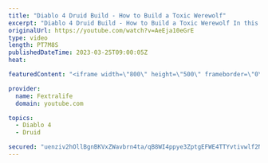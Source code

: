 ```yaml
---
title: "Diablo 4 Druid Build - How to Build a Toxic Werewolf"
excerpt: "Diablo 4 Druid Build - How to Build a Toxic Werewolf In this Diablo 4 Beta Build Guide, I'll be showing you my Werewolf Druid ..."
originalUrl: https://youtube.com/watch?v=AeEja10eGrE
type: video
length: PT7M8S
publishedDateTime: 2023-03-25T09:00:05Z
heat: 

featuredContent: "<iframe width=\"800\" height=\"500\" frameborder=\"0\" src=\"https://www.youtube.com/embed/AeEja10eGrE\" allow=\"accelerometer; autoplay; encrypted-media; gyroscope; picture-in-picture\" allowfullscreen></iframe>"

provider:
  name: Fextralife
  domain: youtube.com

topics:
  - Diablo 4
  - Druid

secured: "uenziv2hOllBgnBKVxZWavbrn4ta/qB8WI4ppye3ZptgEFWE4TTYvtivwlf2NEj6z4UkuoCVjKpltpnIy34KdyZ9zwXmFfrtbV2CHniK27sjeFZ28jXPNDyFy/rvGqVKV9+WSZeUrxi7cSRA9HUTv3KX+xvDrIzZnQBd++YScGMIt3ZPG2Y9wImnkeZpUfDCjIYOKQswlzSHIbLibiLLbudPekrtyx2dG6LOoWiJ//p1qWsGaaBd1opU6ArAOByEu8ZZgcTAZ/+R4JDJKl6+1AOwa2DWw10sw0V6rmIGwwzGJj2tZjmSIZ4jl3p+mktMKcNh01T4JwP5bnBgNUElvj+ARreWJ7h8VV/GJySlJ/eurBDAeeGeLn7xXe1JjVzX3oTo+A8+q0Xa/2+IAXmZJzk9gwDHZFCTWhiSewMtHAIaA9kFLwMShniw849Sk+YN;WYB8u7NCRNtj4z9A0r4C5A=="
---
```


